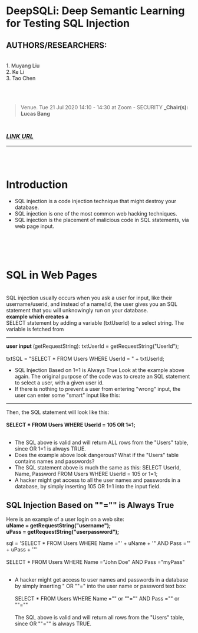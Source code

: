 # DeepSQLi: Deep Semantic Learning for Testing SQL Injection
## AUTHORS/RESEARCHERS:
<br>
1. Muyang Liu<br>
2.  Ke Li<br> 
3. Tao Chen

<br><br>
>Venue. Tue 21 Jul 2020 14:10 - 14:30 at Zoom - SECURITY 
**_Chair(s): Lucas Bang**

### <br><i>[LINK URL](https://conf.researchr.org/details/issta-2020/issta-2020-papers/9/DeepSQLi-Deep-Semantic-Learning-for-Testing-SQL-Injection)
</i><hr><br><br>
# Introduction

+ SQL injection is a code injection technique that might destroy your database.
+ SQL injection is one of the most common web hacking techniques.
+ SQL injection is the placement of malicious code in SQL statements, via web page input.

# <br><br>SQL in Web Pages
<br>
SQL injection usually occurs when you ask a user for input, like their username/userid, and instead of a name/id, the user gives you an SQL statement that you will unknowingly run on your database.
<b><br> example which creates a</b> <br>
SELECT statement by adding a variable (txtUserId) to a select string. The variable is fetched from <b><hr>user input </b>(getRequestString):
txtUserId = getRequestString("UserId");<br><br>
txtSQL = "SELECT * FROM Users WHERE UserId = " + txtUserId;


+ SQL Injection Based on 1=1 is Always True
Look at the example above again. The original purpose of the code was to create an SQL statement to select a user, with a given user id.
+ If there is nothing to prevent a user from entering "wrong" input, the user can enter some "smart" input like this:
<hr>Then, the SQL statement will look like this:
<br><br><b>SELECT * FROM Users WHERE UserId = 105 OR 1=1;</b><br><br>

+ The SQL above is valid and will return ALL rows from the "Users" table, since OR 1=1 is always TRUE.
+ Does the example above look dangerous? What if the "Users" table contains names and passwords?
+ The SQL statement above is much the same as this:
SELECT UserId, Name, Password FROM Users WHERE UserId = 105 or 1=1;
+ A hacker might get access to all the user names and passwords in a database, by simply inserting 105 OR 1=1 into the input field.

## SQL Injection Based on ""="" is Always True
Here is an example of a user login on a web site:<br><b>
uName = getRequestString("username");
<br>uPass = getRequestString("userpassword");</b>

sql = 'SELECT * FROM Users WHERE Name ="' + uName + '" AND Pass ="' + uPass + '"'
<br><br>SELECT * FROM Users WHERE Name ="John Doe" AND Pass ="myPass"
<br><br>
+ A hacker might get access to user names and passwords in a database by simply inserting " OR ""=" into the user name or password text box:
<br><br>
SELECT * FROM Users WHERE Name ="" or ""="" AND Pass ="" or ""=""
<br><br>The SQL above is valid and will return all rows from the "Users" table, since OR ""="" is always TRUE.